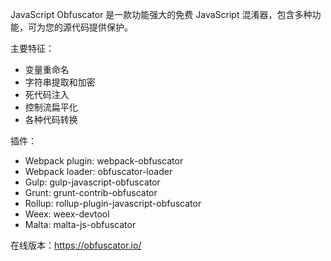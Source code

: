 JavaScript Obfuscator 是一款功能强大的免费 JavaScript 混淆器，包含多种功能，可为您的源代码提供保护。

主要特征：
- 变量重命名
- 字符串提取和加密
- 死代码注入
- 控制流扁平化
- 各种代码转换

插件：
- Webpack plugin: webpack-obfuscator
- Webpack loader: obfuscator-loader
- Gulp: gulp-javascript-obfuscator
- Grunt: grunt-contrib-obfuscator
- Rollup: rollup-plugin-javascript-obfuscator
- Weex: weex-devtool
- Malta: malta-js-obfuscator


在线版本：https://obfuscator.io/